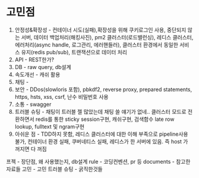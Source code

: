 # 고민점
1. 안정성&확장성 - 컨테이너 시도(실패),확장성을 위해 쿠키로그인 사용, 중단되지 않는 서버, 데이터 백업처리(해킹사진), pm2 클러스터(로드밸런싱), 레디스 클러스터,에러처리(async handle, 로그관리, 에러핸들러), 클러스터 환경에서 동일한 서비스 유지(redis pub/sub), 트랜잭션으로 데이터 처리
2. API - REST한가?
3. DB - raw query, db설계
4. 속도개선 - 캐쉬 활용
5. 채팅 - 
6. 보안 - DDos(slowloris 포함), pbkdf2, reverse proxy, prepared statements, https, hsts, xss, csrf, 난수 비밀번호 사용
7. 소통 - swagger
8. 트러블 슈팅 - 채팅이 트러블 젤 많았는데 채팅 쓸 얘기가 없네.. 클러스터 모드로 전환하면서 redis를 통한 sticky session구현, 캐쉬구현, 검색함수 late row lookup, fulltext 및 ngram구현
9. 아쉬운 점 - TDD하지 못함, 레디스 클러스터에 대한 이해 부족으로 pipeline사용 불가, 컨테이너 환경 실패, 쿠버네티스 실패, 레디스가 한 서버에 있음. 즉 host 가 꺼지면 다 꺼짐

프젝 - 장단점, 왜 사용했는지, db설계
rule - 코딩컨벤션, pr 등
documents - 참고한 자료들
고민 - 고민
트러블 슈팅 - 굵직한것들
